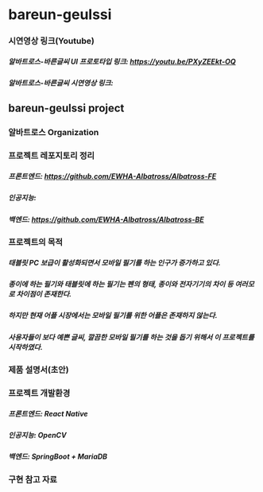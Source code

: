 # bareun-geulssi

### 시연영상 링크(Youtube)
##### 알바트로스-바른글씨 UI 프로토타입 링크: https://youtu.be/PXyZEEkt-OQ
##### 알바트로스-바른글씨 시연영상 링크:

## bareun-geulssi project

### 알바트로스 Organization
 
### 프로젝트 레포지토리 정리
##### 프론트엔드: https://github.com/EWHA-Albatross/Albatross-FE 
##### 인공지능:
##### 백엔드: https://github.com/EWHA-Albatross/Albatross-BE

### 프로젝트의 목적
##### 태블릿 PC 보급이 활성화되면서 모바일 필기를 하는 인구가 증가하고 있다.
##### 종이에 하는 필기와 태블릿에 하는 필기는 펜의 형태, 종이와 전자기기의 차이 등 여러모로 차이점이 존재한다.
##### 하지만 현재 어플 시장에서는 모바일 필기를 위한 어플은 존재하지 않는다.
##### 사용자들이 보다 예쁜 글씨, 깔끔한 모바일 필기를 하는 것을 돕기 위해서 이 프로젝트를 시작하였다.

### 제품 설명서(초안)

### 프로젝트 개발환경
##### 프론트엔드: React Native
##### 인공지능: OpenCV
##### 백엔드: SpringBoot + MariaDB


### 구현 참고 자료
